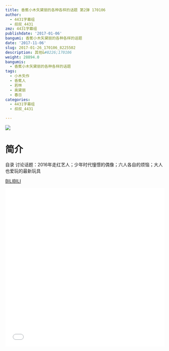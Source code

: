 ```yaml
---
title: 香蕉小木矢黛丽的各种各样的话题 第2弹 170106
author:
  - 4431字幕组
  - 叔叔_4431
zmz: 4431字幕组
publishdate: '2017-01-06'
bangumi: 香蕉小木矢黛丽的各种各样的话题
date: '2017-11-06'
slug: 2017-01-26_170106_8225502
description: 其他&#8226;170106
weight: 28894.0
bangumis:
  - 香蕉小木矢黛丽的各种各样的话题
tags:
  - 小木矢作
  - 香蕉人
  - 若林
  - 奥黛丽
  - 春日
categories:
  - 4431字幕组
  - 叔叔_4431

---
```

![](https://i.imgur.com/dlLKsat.png)
# 简介  
自录 讨论话题：2016年走红艺人；少年时代憧憬的偶像；六人各自的烦恼；大人也爱玩的最新玩具

  [BILIBILI](https://www.bilibili.com/video/av8225502/)

  <iframe src="//www.bilibili.com/blackboard/player.html?aid=8225502" width="100%" height="500" frameborder="0" allowfullscreen="allowfullscreen"></iframe>
